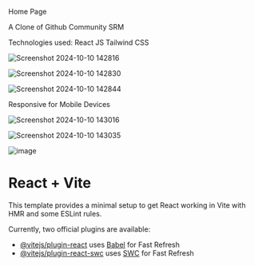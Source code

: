 Home Page

A Clone of Github Community SRM 

Technologies used: 
React JS
Tailwind CSS


![Screenshot 2024-10-10 142816](https://github.com/user-attachments/assets/da3847f8-3e89-4d17-8ae1-c36ef0eceeab)





![Screenshot 2024-10-10 142830](https://github.com/user-attachments/assets/80dc7027-45b0-40af-bc05-3df4f895a2cf)




![Screenshot 2024-10-10 142844](https://github.com/user-attachments/assets/f881d666-9098-4337-90c9-f3c10d42257a)



Responsive for Mobile Devices

![Screenshot 2024-10-10 143016](https://github.com/user-attachments/assets/dd0294d8-62d4-4c07-a1b1-0624192ce39d)



![Screenshot 2024-10-10 143035](https://github.com/user-attachments/assets/eb8ce518-fd62-43b5-8feb-e70f9ab41fd7)


![image](https://github.com/user-attachments/assets/6cc16bdc-9d47-4cbd-a905-998e78342cbc)










# React + Vite

This template provides a minimal setup to get React working in Vite with HMR and some ESLint rules.

Currently, two official plugins are available:

- [@vitejs/plugin-react](https://github.com/vitejs/vite-plugin-react/blob/main/packages/plugin-react/README.md) uses [Babel](https://babeljs.io/) for Fast Refresh
- [@vitejs/plugin-react-swc](https://github.com/vitejs/vite-plugin-react-swc) uses [SWC](https://swc.rs/) for Fast Refresh
